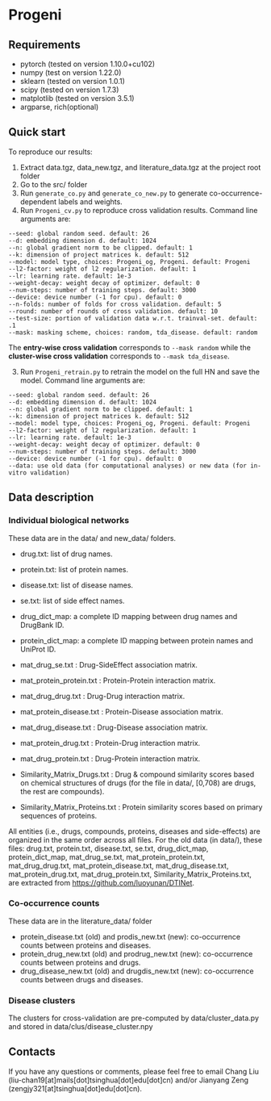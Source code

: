 # Progeni

## Requirements

* pytorch (tested on version 1.10.0+cu102)
* numpy (test on version 1.22.0)
* sklearn (tested on version 1.0.1)
* scipy (tested on version 1.7.3)
* matplotlib (tested on version 3.5.1)
* argparse, rich(optional)

## Quick start

To reproduce our results:

1. Extract data.tgz, data_new.tgz, and literature_data.tgz at the project root folder
2. Go to the src/ folder
2. Run <code>generate_co.py</code> and <code>generate_co_new.py</code> to generate co-occurrence-dependent labels and weights.
3. Run <code>Progeni_cv.py</code> to reproduce cross validation results. Command line arguments are: 

```shell
--seed: global random seed. default: 26
--d: embedding dimension d. default: 1024
--n: global gradient norm to be clipped. default: 1
--k: dimension of project matrices k. default: 512
--model: model type, choices: Progeni_og, Progeni. default: Progeni
--l2-factor: weight of l2 regularization. default: 1
--lr: learning rate. default: 1e-3
--weight-decay: weight decay of optimizer. default: 0
--num-steps: number of training steps. default: 3000
--device: device number (-1 for cpu). default: 0
--n-folds: number of folds for cross validation. default: 5
--round: number of rounds of cross validation. default: 10
--test-size: portion of validation data w.r.t. trainval-set. default: .1
--mask: masking scheme, choices: random, tda_disease. default: random
```

The **entry-wise cross validation** corresponds to <code>--mask random</code> while the **cluster-wise cross validation** corresponds to <code>--mask tda_disease</code>.

3. Run <code>Progeni_retrain.py</code> to retrain the model on the full HN and save the model. Command line arguments are:

```shell
--seed: global random seed. default: 26
--d: embedding dimension d. default: 1024
--n: global gradient norm to be clipped. default: 1
--k: dimension of project matrices k. default: 512
--model: model type, choices: Progeni_og, Progeni. default: Progeni
--l2-factor: weight of l2 regularization. default: 1
--lr: learning rate. default: 1e-3
--weight-decay: weight decay of optimizer. default: 0
--num-steps: number of training steps. default: 3000
--device: device number (-1 for cpu). default: 0
--data: use old data (for computational analyses) or new data (for in-vitro validation)
```

## Data description

### Individual biological networks 

These data are in the data/ and new_data/ folders.

* drug.txt: list of drug names.

* protein.txt: list of protein names.

* disease.txt: list of disease names.

* se.txt: list of side effect names.
* drug_dict_map: a complete ID mapping between drug names and DrugBank ID.
* protein_dict_map: a complete ID mapping between protein names and UniProt ID.
* mat_drug_se.txt : Drug-SideEffect association matrix.
* mat_protein_protein.txt : Protein-Protein interaction matrix.
* mat_drug_drug.txt : Drug-Drug interaction matrix.
* mat_protein_disease.txt : Protein-Disease association matrix.
* mat_drug_disease.txt : Drug-Disease association matrix.
* mat_protein_drug.txt : Protein-Drug interaction matrix.
* mat_drug_protein.txt : Drug-Protein interaction matrix.
* Similarity_Matrix_Drugs.txt : Drug & compound similarity scores based on chemical structures of drugs 
(for the file in data/, \[0,708) are drugs, the rest are compounds).
* Similarity_Matrix_Proteins.txt : Protein similarity scores based on primary sequences of proteins.

All entities (i.e., drugs, compounds, proteins, diseases and side-effects) are organized in the same order across all files. 
For the old data (in data/), these files: 
drug.txt, protein.txt, disease.txt, se.txt, drug_dict_map, protein_dict_map, mat_drug_se.txt, mat_protein_protein.txt, mat_drug_drug.txt, mat_protein_disease.txt, mat_drug_disease.txt, mat_protein_drug.txt, mat_drug_protein.txt, Similarity_Matrix_Proteins.txt, are extracted from https://github.com/luoyunan/DTINet.

### Co-occurrence counts

These data are in the literature_data/ folder

* protein_disease.txt (old) and prodis_new.txt (new): co-occurrence counts between proteins and diseases.
* protein_drug_new.txt (old) and prodrug_new.txt (new): co-occurrence counts between proteins and drugs.
* drug_disease_new.txt (old) and drugdis_new.txt (new): co-occurrence counts between drugs and diseases.

### Disease clusters

The clusters for cross-validation are pre-computed by data/cluster_data.py and stored in data/clus/disease_cluster.npy

## Contacts

If you have any questions or comments, please feel free to email Chang Liu (liu-chan19[at]mails[dot]tsinghua[dot]edu[dot]cn) and/or Jianyang Zeng (zengjy321[at]tsinghua[dot]edu[dot]cn).